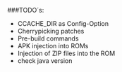 ###TODO´s:

- CCACHE_DIR as Config-Option
- Cherrypicking patches
- Pre-build commands
- APK injection into ROMs
- Injection of ZIP files into the ROM
- check java version
